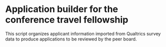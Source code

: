 # Application builder for the conference travel fellowship

This script organizes applicant information imported from Qualtrics survey data to produce applications to be reviewed by the peer board.
